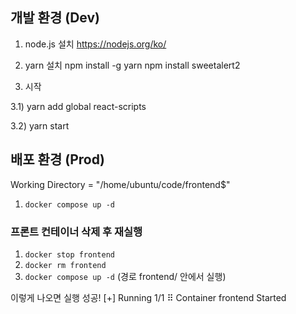 ## 개발 환경 (Dev)

1. node.js 설치
https://nodejs.org/ko/

2. yarn 설치
npm install -g yarn
npm install sweetalert2

3. 시작

3.1) yarn add global react-scripts

3.2) yarn start


## 배포 환경 (Prod)

Working Directory = "/home/ubuntu/code/frontend$"

1. `docker compose up -d`


### 프론트 컨테이너 삭제 후 재실행

1. `docker stop frontend`
2. `docker rm frontend`
3. `docker compose up -d`  (경로 frontend/ 안에서 실행)

이렇게 나오면 실행 성공!
[+] Running 1/1
 ⠿ Container frontend  Started
